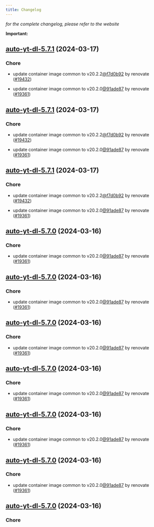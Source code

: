 ```yaml
---
title: Changelog
---
```



*for the complete changelog, please refer to the website*

**Important:**


## [auto-yt-dl-5.7.1](https://github.com/truecharts/charts/compare/auto-yt-dl-5.6.0...auto-yt-dl-5.7.1) (2024-03-17)

### Chore



- update container image common to v20.2.2[@f7d0b92](https://github.com/f7d0b92) by renovate ([#19432](https://github.com/truecharts/charts/issues/19432))

- update container image common to v20.2.0[@91ade87](https://github.com/91ade87) by renovate ([#19361](https://github.com/truecharts/charts/issues/19361))


## [auto-yt-dl-5.7.1](https://github.com/truecharts/charts/compare/auto-yt-dl-5.6.0...auto-yt-dl-5.7.1) (2024-03-17)

### Chore



- update container image common to v20.2.2[@f7d0b92](https://github.com/f7d0b92) by renovate ([#19432](https://github.com/truecharts/charts/issues/19432))

- update container image common to v20.2.0[@91ade87](https://github.com/91ade87) by renovate ([#19361](https://github.com/truecharts/charts/issues/19361))


## [auto-yt-dl-5.7.1](https://github.com/truecharts/charts/compare/auto-yt-dl-5.6.0...auto-yt-dl-5.7.1) (2024-03-17)

### Chore



- update container image common to v20.2.2[@f7d0b92](https://github.com/f7d0b92) by renovate ([#19432](https://github.com/truecharts/charts/issues/19432))

- update container image common to v20.2.0[@91ade87](https://github.com/91ade87) by renovate ([#19361](https://github.com/truecharts/charts/issues/19361))


## [auto-yt-dl-5.7.0](https://github.com/truecharts/charts/compare/auto-yt-dl-5.6.0...auto-yt-dl-5.7.0) (2024-03-16)

### Chore



- update container image common to v20.2.0[@91ade87](https://github.com/91ade87) by renovate ([#19361](https://github.com/truecharts/charts/issues/19361))


## [auto-yt-dl-5.7.0](https://github.com/truecharts/charts/compare/auto-yt-dl-5.6.0...auto-yt-dl-5.7.0) (2024-03-16)

### Chore



- update container image common to v20.2.0[@91ade87](https://github.com/91ade87) by renovate ([#19361](https://github.com/truecharts/charts/issues/19361))


## [auto-yt-dl-5.7.0](https://github.com/truecharts/charts/compare/auto-yt-dl-5.6.0...auto-yt-dl-5.7.0) (2024-03-16)

### Chore



- update container image common to v20.2.0[@91ade87](https://github.com/91ade87) by renovate ([#19361](https://github.com/truecharts/charts/issues/19361))


## [auto-yt-dl-5.7.0](https://github.com/truecharts/charts/compare/auto-yt-dl-5.6.0...auto-yt-dl-5.7.0) (2024-03-16)

### Chore



- update container image common to v20.2.0[@91ade87](https://github.com/91ade87) by renovate ([#19361](https://github.com/truecharts/charts/issues/19361))


## [auto-yt-dl-5.7.0](https://github.com/truecharts/charts/compare/auto-yt-dl-5.6.0...auto-yt-dl-5.7.0) (2024-03-16)

### Chore



- update container image common to v20.2.0[@91ade87](https://github.com/91ade87) by renovate ([#19361](https://github.com/truecharts/charts/issues/19361))


## [auto-yt-dl-5.7.0](https://github.com/truecharts/charts/compare/auto-yt-dl-5.6.0...auto-yt-dl-5.7.0) (2024-03-16)

### Chore



- update container image common to v20.2.0[@91ade87](https://github.com/91ade87) by renovate ([#19361](https://github.com/truecharts/charts/issues/19361))


## [auto-yt-dl-5.7.0](https://github.com/truecharts/charts/compare/auto-yt-dl-5.6.0...auto-yt-dl-5.7.0) (2024-03-16)

### Chore